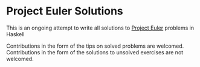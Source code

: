 # Project Euler Solutions

This is an ongoing attempt to write all solutions to [Project Euler](https://projecteuler.net/) problems in Haskell

Contributions in the form of the tips on solved problems are welcomed. Contributions in the form of the solutions to unsolved exercises are not welcomed.